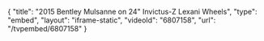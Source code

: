 {
    "title": "2015 Bentley Mulsanne on 24\" Invictus-Z Lexani Wheels",
    "type": "embed",
    "layout": "iframe-static",
    "videoId": "6807158",
    "url": "\/tvpembed\/6807158"
}